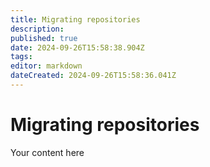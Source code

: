 ```yaml
---
title: Migrating repositories
description: 
published: true
date: 2024-09-26T15:58:38.904Z
tags: 
editor: markdown
dateCreated: 2024-09-26T15:58:36.041Z
---
```


# Migrating repositories
Your content here